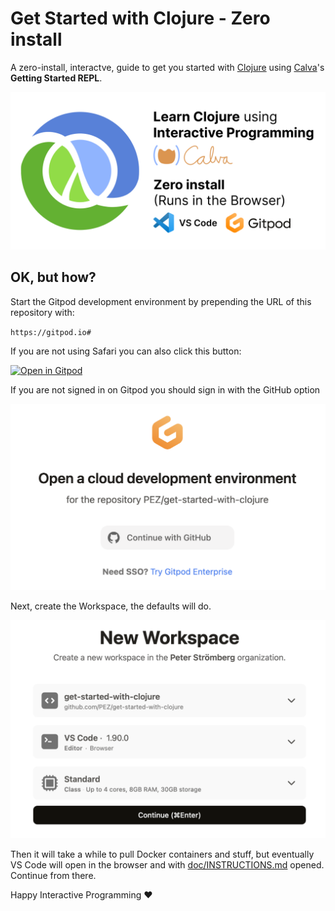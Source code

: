 # Get Started with Clojure - Zero install

A zero-install, interactve, guide to get you started with [Clojure](https://clojure.org/) using [Calva](https://calva.io/)'s **Getting Started REPL**.

![Clojure and Calva](doc/get-started-with-clojure-gitpod-header.png)

## OK, but how?

Start the Gitpod development environment by prepending the URL of this repository with:

`https://gitpod.io#`

If you are not using Safari you can also click this button:

[![Open in Gitpod](https://gitpod.io/button/open-in-gitpod.svg)](https://gitpod.io/from-referrer/)

If you are not signed in on Gitpod you should sign in with the GitHub option

![Sign in to Gitpod with your GitHub account](doc/gitpod-sign-in.png)

Next, create the Workspace, the defaults will do.

![Create Gitpod Workspace](doc/gitpod-new-workspace.png)

Then it will take a while to pull Docker containers and stuff, but eventually VS Code will open in the browser and with [doc/INSTRUCTIONS.md](doc/INSTRUCTIONS.md) opened. Continue from there.

Happy Interactive Programming ❤️
